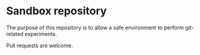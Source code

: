 # Sandbox repository

The purpose of this repository is to allow a safe environment to perform git-related experiments.

Pull requests are welcome.
